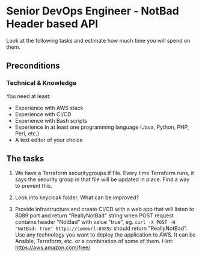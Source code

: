 # Senior DevOps Engineer - NotBad Header based API

Look at the following tasks and estimate how much time you will spend on them.

## Preconditions

### Technical & Knowledge

You need at least:

- Experience with AWS stack
- Experience with CI/CD
- Experience with Bash scripts
- Experience in at least one programming language (Java, Python, PHP, Perl, etc.)
- A text editor of your choice

## The tasks

1. We have a Terraform securitygroups.tf file. Every time Terraform runs, it says the security group in that file will be updated in place. Find a way to prevent this.

2. Look into keycloak folder. What can be improved?
3. Provide infrastructure and create CI/CD with a web app that will listen to 8089 port and return "ReallyNotBad" string when POST request contains header "NotBad" with value "true", eg. `curl -X POST -H "NotBad: true" https://someurl:8089/` should return "ReallyNotBad".
   Use any technology you want to deploy the application to AWS. It can be Ansible, Terraform, etc. or a combination of some of them.
   Hint: https://aws.amazon.com/free/
